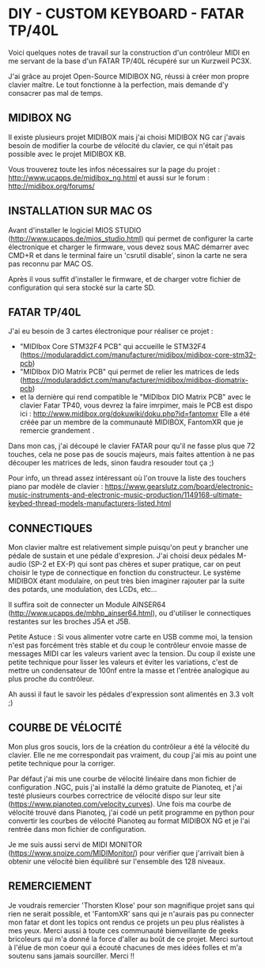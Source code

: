 # DIY - CUSTOM KEYBOARD - FATAR TP/40L

Voici quelques notes de travail sur la construction d'un contrôleur MIDI en me servant de la base d'un FATAR TP/40L récupéré sur un Kurzweil PC3X.

J'ai grâce au projet Open-Source MIDIBOX NG, réussi à créer mon propre clavier maître.
Le tout fonctionne à la perfection, mais demande d'y consacrer pas mal de temps.



## MIDIBOX NG 

Il existe plusieurs projet MIDIBOX mais j'ai choisi MIDIBOX NG car j'avais besoin de modifier la courbe de vélocité du clavier, ce qui n'était pas possible avec le projet MIDIBOX KB.

Vous trouverez toute les infos nécessaires sur la page du projet : http://www.ucapps.de/midibox_ng.html
et aussi sur le forum : http://midibox.org/forums/


## INSTALLATION SUR MAC OS

Avant d'installer le logiciel MIOS STUDIO (http://www.ucapps.de/mios_studio.html) qui permet de configurer la carte électronique et charger le firmware, vous devez sous MAC démarrer avec CMD+R et dans le terminal faire un 'csrutil disable', sinon la carte ne sera pas reconnu par MAC OS.

Après il vous suffit d'installer le firmware, et de charger votre fichier de configuration qui sera stocké sur la carte SD. 


## FATAR TP/40L

J'ai eu besoin de 3 cartes électronique pour réaliser ce projet : 

- "MIDIbox Core STM32F4 PCB" qui accueille le STM32F4 (https://modularaddict.com/manufacturer/midibox/midibox-core-stm32-pcb)
- "MIDIbox DIO Matrix PCB" qui permet de relier les matrices de leds (https://modularaddict.com/manufacturer/midibox/midibox-diomatrix-pcb)
- et la dernière qui rend compatible le "MIDIbox DIO Matrix PCB" avec le clavier Fatar TP40, vous devrez la faire imrpimer, mais le PCB est dispo ici : http://www.midibox.org/dokuwiki/doku.php?id=fantomxr
Elle a été créée par un membre de la communauté MIDIBOX, FantomXR que je remercie grandement .


Dans mon cas, j'ai découpé le clavier FATAR pour qu'il ne fasse plus que 72 touches, cela ne pose pas de soucis majeurs, mais faites attention à ne pas découper les matrices de leds, sinon faudra resouder tout ça ;) 

Pour info, un thread assez intéressant où l'on trouve la liste des touchers piano par modèle de clavier : https://www.gearslutz.com/board/electronic-music-instruments-and-electronic-music-production/1149168-ultimate-keybed-thread-models-manufacturers-listed.html



## CONNECTIQUES

Mon clavier maître est relativement simple puisqu'on peut y brancher une pédale de sustain et une pédale d'expresion. J'ai choisi deux pédales M-audio (SP-2  et EX-P) qui sont pas chères et super pratique, car on peut choisir le type de connectique en fonction du constructeur. Le système MIDIBOX étant modulaire, on peut très bien imaginer rajouter par la suite des potards, une modulation, des LCDs, etc...

Il suffira soit de connecter un Module AINSER64 (http://www.ucapps.de/mbhp_ainser64.html), ou d'utiliser le connectiques restantes sur les broches J5A et J5B.

Petite Astuce : Si vous alimenter votre carte en USB comme moi, la tension n'est pas forcément très stable et du coup le contrôleur envoie masse de messages MIDI car les valeurs varient avec la tension. Du coup il existe une petite technique pour lisser les valeurs et éviter les variations, c'est de mettre un condensateur de 100nf entre la masse et l'entrée analogique au plus proche du contrôleur.

Ah aussi il faut le savoir les pédales d'expression sont alimentés en 3.3 volt ;) 



## COURBE DE VÉLOCITÉ

Mon plus gros soucis, lors de la création du contrôleur a été la vélocité du clavier. Elle ne me correspondait pas vraiment, du coup j'ai mis au point une petite technique pour la corriger.

Par défaut j'ai mis une courbe de vélocité linéaire dans mon fichier de configuration .NGC, puis j'ai installé la démo gratuite de Pianoteq, et j'ai testé plusieurs courbes correctrice de vélocité dispo sur leur site (https://www.pianoteq.com/velocity_curves). Une fois ma courbe de vélocité trouvé dans Pianoteq, j'ai codé un petit programme en python pour convertir les courbes de vélocité Pianoteq au format MIDIBOX NG et je l'ai rentrée dans mon fichier de configuration.

Je me suis aussi servi de MIDI MONITOR (https://www.snoize.com/MIDIMonitor/) pour vérifier que j'arrivait bien à obtenir une vélocité bien équilibré sur l'ensemble des 128 niveaux.



## REMERCIEMENT

Je voudrais remercier 'Thorsten Klose' pour son magnifique projet sans qui rien ne serait possible, et 'FantomXR' sans qui je n'aurais pas pu connecter mon fatar et dont les topics ont rendus ce projets un peu plus réalistes à mes yeux. Merci aussi à toute ces communauté bienveillante de geeks bricoleurs  qui m'a donné la force d'aller au boût de ce projet. Merci surtout à l'élue de mon coeur qui a écouté chacunes de mes idées folles et m'a soutenu sans jamais sourciller. Merci !! 










